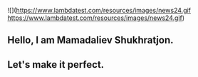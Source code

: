 ![](https://www.lambdatest.com/resources/images/news24.gif https://www.lambdatest.com/resources/images/news24.gif)

## Hello, I am Mamadaliev Shukhratjon.
## Let's make it perfect.
## 
